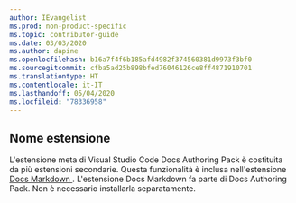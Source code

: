 ```yaml
---
author: IEvangelist
ms.prod: non-product-specific
ms.topic: contributor-guide
ms.date: 03/03/2020
ms.author: dapine
ms.openlocfilehash: b16a7f4f6b185afd4982f374560381d9973f3bf0
ms.sourcegitcommit: cfba5ad25b898bfed76046126ce8ff4871910701
ms.translationtype: HT
ms.contentlocale: it-IT
ms.lasthandoff: 05/04/2020
ms.locfileid: "78336958"
---
```

## <a name="extension-name"></a>Nome estensione

L'estensione meta di Visual Studio Code Docs Authoring Pack è costituita da più estensioni secondarie. Questa funzionalità è inclusa nell'estensione <a href="https://marketplace.visualstudio.com/items?itemName=docsmsft.docs-markdown" target="_blank">Docs Markdown <span class="docon docon-navigate-external x-hidden-focus"></span></a>. L'estensione Docs Markdown fa parte di Docs Authoring Pack. Non è necessario installarla separatamente.
